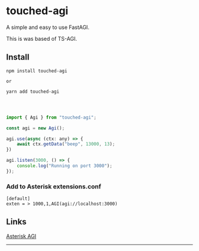 # touched-agi

A simple and easy to use FastAGI.

This is was based of TS-AGI.

## Install
```
npm install touched-agi

or

yarn add touched-agi

```

`````javascript



import { Agi } from "touched-agi";

const agi = new Agi();

agi.use(async (ctx: any) => {
    await ctx.getData("beep", 13000, 13);
})

agi.listen(3000, () => {
    console.log("Running on port 3000");
});


`````

### Add to Asterisk extensions.conf

`````
[default]
exten = > 1000,1,AGI(agi://localhost:3000)
`````

## Links

[Asterisk AGI](https://wiki.asterisk.org/wiki/display/AST/Asterisk+17+AGI+Commands)



***